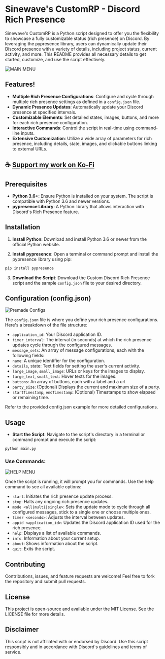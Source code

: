# Sinewave's CustomRP - Discord Rich Presence

Sinewave's CustomRP is a Python script designed to offer you the flexibility to showcase a fully customizable status (rich presence) on Discord. By leveraging the pypresence library, users can dynamically update their Discord presence with a variety of details, including project status, current activity, and more. This README provides all necessary details to get started, customize, and use the script effectively.

 ![MAIN MENU](https://github.com/ThatSINEWAVE/Custom-DiscordRP/assets/133239148/2d27c186-c6a5-4f2e-b1de-9fc24495fd87)

## Features!


- **Multiple Rich Presence Configurations**: Configure and cycle through multiple rich presence settings as defined in a `config.json` file.
- **Dynamic Presence Updates**: Automatically update your Discord presence at specified intervals.
- **Customizable Elements**: Set detailed states, images, buttons, and more for each rich presence configuration.
- **Interactive Commands**: Control the script in real-time using command-line inputs.
- **Extensive Customization**: Utilize a wide array of parameters for rich presence, including details, state, images, and clickable buttons linking to external URLs.

## ☕ [Support my work on Ko-Fi](https://ko-fi.com/thatsinewave)

## Prerequisites

- **Python 3.6+**: Ensure Python is installed on your system. The script is compatible with Python 3.6 and newer versions.
- **pypresence Library**: A Python library that allows interaction with Discord's Rich Presence feature.

## Installation

1. **Install Python**: Download and install Python 3.6 or newer from the official Python website.

2. **Install pypresence**: Open a terminal or command prompt and install the pypresence library using pip:

```python
pip install pypresence
```

3. **Download the Script**: Download the Custom Discord Rich Presence script and the sample `config.json` file to your desired directory.

## Configuration (config.json)

![Premade Configs](https://github.com/ThatSINEWAVE/Discord-Rich-Presence/assets/133239148/b11d6f30-e320-4b13-a555-ccf95cce9924)

The ``config.json`` file is where you define your rich presence configurations. Here's a breakdown of the file structure:

- `application_id`: Your Discord application ID.
- `timer_interval`: The interval (in seconds) at which the rich presence updates cycle through the configured messages.
- `message_sets`: An array of message configurations, each with the following fields:
- `name`: A unique identifier for the configuration.
- `details`, state: Text fields for setting the user's current activity.
- `large_image`, `small_image`: URLs or keys for the images to display.
- `large_text`, `small_text`: Hover texts for the images.
- `buttons`: An array of buttons, each with a label and a url.
- `party_size`: (Optional) Displays the current and maximum size of a party.
- `startTimestamp`, `endTimestamp`: (Optional) Timestamps to show elapsed or remaining time.

Refer to the provided config.json example for more detailed configurations.

## Usage

- **Start the Script**: Navigate to the script's directory in a terminal or command prompt and execute the script:

```python
python main.py
```

### Use Commands:

![HELP MENU](https://github.com/ThatSINEWAVE/Custom-DiscordRP/assets/133239148/6d4ea699-89a9-4417-a936-fc81f9718e6e)

Once the script is running, it will prompt you for commands. Use the help command to see all available options:

- `start`: Initiates the rich presence update process.
- `stop`: Halts any ongoing rich presence updates.
- `mode <all|multi|single>`: Sets the update mode to cycle through all configured messages, stick to a single one or choose multiple ones.
- `timer <seconds>`: Adjusts the interval between updates.
- `appid <application_id>`: Updates the Discord application ID used for the rich presence.
- `help`: Displays a list of available commands.
- `info`: Information about your current setup.
- `about`: Shows information about the script.
- `quit`: Exits the script.

## Contributing

Contributions, issues, and feature requests are welcome! Feel free to fork the repository and submit pull requests.

## License

This project is open-source and available under the MIT License. See the LICENSE file for more details.

## Disclaimer

This script is not affiliated with or endorsed by Discord.
Use this script responsibly and in accordance with Discord's guidelines and terms of service.
